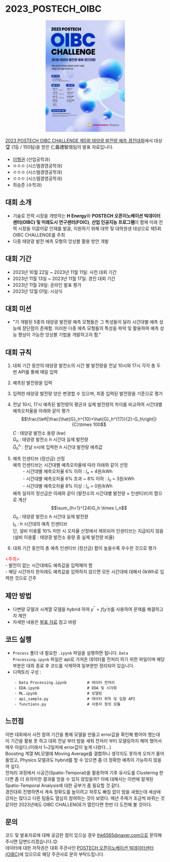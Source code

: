 # 2023_POSTECH_OIBC

<p align='center'>
    <img src='poster.jpeg' width='250' height='350'>
</p>

[2023 POSTECH OIBC CHALLENGE 제5회 태양광 발전량 예측 경진대회](https://o.solarkim.com/cmpt2023)에서 대상:trophy: (1등 / 150팀)을 받은 仁義禮智信팀의 발표 자료입니다.
- [이형권](https://github.com/lhk6565) (산업공학과)
- ㅇㅇㅇ (시스템경영공학과)
- ㅇㅇㅇ (시스템경영공학과)
- ㅇㅇㅇ (시스템경영공학과)
- 최승준 (수학과)

## 대회 소개
- 기술로 전력 시장을 개방하는 **H Energy**와 **POSTECH 오픈이노베이션 빅데이터 센터(OIBC) 및 미래도시 연구센터(FOIC)**, **산업 인공지능 프로그램**이 함께 미래 전력 시장을 이끌어갈 인재를 발굴, 지원하기 위해 대학 및 대학원생 대상으로 제5회 OIBC CHALLENGE를 주최
- 다종 태양광 발전 예측 모형의 앙상블 활용 방안 개발

## 대회 기간
- 2023년 10월 22일 ~ 2023년 11월 11일: 사전 대회 기간
- 2023년 11월 13일 ~ 2023년 11월 17일: 경진 대회 기간
- 2023년 11월 28일: 온라인 발표 평가
- 2023년 12월 01일: 시상식

## 대회 미션
- "기 개발된 5종의 태양광 발전량 예측 모형들은 그 특성들이 달라 시간대별 예측 성능에 장단점이 존재함. 이러한 다종 예측 모형들의 특성을 파악 및 활용하여 예측 성능 향상이 가능한 앙상블 기법을 개발하고자 함."

## 대회 규칙
1. 대회 기간 동안의 태양광 발전소의 시간 별 발전량을 전날 10시와 17시 각각 총 두 번 API를 통해 매일 입력
2. 예측된 발전량을 입력
3. 입력한 태양광 발전량 양은 변경할 수 있으며, 최종 입력된 발전량을 기준으로 평가
4. 전날 10시, 17시 예측된 발전량의 평균과 실제 발전량의 차이를 비교하여 시간대별 예측오차율을 아래와 같이 평가
$$\frac{\left|\frac{\hat{G}_h^{10}+\hat{G}_h^{17}}{2}-G_h\right|}{C}\times 100$$
$C$ : 태양광 발전소 용량 (kw) <br>
$G_h$ : 태양광 발전소 $h$ 시간대 실제 발전량 <br>
$\hat{G}_h^n$ : 전날 $n$시에 입력한 $h$ 시간대 발전량 예측값 <br>

5. 예측 인센티브 (정산금) 산정 <br>
예측 인센티브는 시간대별 예측오차율에 따라 아래와 같이 산정 <br>
&nbsp;&nbsp;&nbsp;&nbsp;&nbsp;&nbsp;&nbsp;&nbsp;\- 시간대별 예측오차율 6% 이하 : $I_n$ = 4원/kWh <br>
&nbsp;&nbsp;&nbsp;&nbsp;&nbsp;&nbsp;&nbsp;&nbsp;\- 시간대별 예측오차율 6% 초과 ~ 8% 이하 : $I_n$ = 3원/kWh <br>
&nbsp;&nbsp;&nbsp;&nbsp;&nbsp;&nbsp;&nbsp;&nbsp;\- 시간대별 예측오차율 8% 이상 : $I_n$ = 0원/kWh <br>
예측 일자의 정산금은 아래와 같이 (발전소의 시간대별 발전량 $\times$ 인센티브)의 합으로 계산
$$\sum_{h=1}^{24}G_h \times I_n$$
$G_h$ : 태양광 발전소 $h$ 시간대 실제 발전량 <br>
$I_h$ : $h$ 시간대의 예측 인센티브 <br>
단, 설비 이용률 10% 미만 시 오차율 산정에서 제외되어 인센티브는 지급되지 않음 <br>
(설비 이용률 : 태양광 발전소 용량 중 실제 발전량 비율)

6. 대회 기간 동안의 총 예측 인센티브 (정산금) 합이 높을수록 우수한 것으로 평가

<span style="color:red"><주의></span> <br>
\- 발전이 없는 시간대에도 예측값을 입력해야 함 <br>
\- 해당 시간까지 한차례도 예측값을 입력하지 않으면 모든 시간대에 대해서 0kWh로 입력한 것으로 간주

## 제안 방법
- 다변량 모델과 시계열 모델을 hybrid 하여 $y^{''} = f(y^{'}t)$를 사용하여 문제를 해결하고자 제안
- 자세한 내용은 [발표 자료](Duck_Curve_한국공학대학교.pdf) 참고 바람

## 코드 실행
- `Process` 폴더 내 필요한 `.ipynb` 파일을 실행하면 됩니다. `Data Processing.ipynb` 파일은 api로 가져온 데이터를 전처리 하기 위한 파일이며 해당 부분은 대회 종료 후 코드를 삭제하여 일부분만 정리되어 있습니다.
- 디렉토리 구성 :
~~~
    - Data Processing.ipynb         # 데이터 전처리
    - EDA.ipynb                     # EDA 및 시각화
    - ML.ipynb                      # 모델링
    - api_sample.py                 # 데이터 취득 및 입찰 API
    - functions.py                  # 사용자 정의 모듈
~~~

## 느낀점
이번 대회에서 사전 참여 기간을 통해 모델을 만들고 error값을 확인해 봤어야 했는데 이 기간을 활용 못 하고 대회 전날 부터 밤을 새워 전처리 부터 모델링까지 해야 했어서 매우 아쉽다.(이래서 1~2일차에 error값이 높게 나왔다...)<br>
Boosting 계열 ML모델에 Moving Average를 결합하니 생각지도 못하게 오차가 줄어 들었고, Physics 모델과도 hybrid를 할 수 있으면 좀 더 정확한 예측이 가능하지 않을까 싶다.<br>
전처리 과정에서 시공간(Spatio-Temporal)을 활용하여 기후 유사도를 Clustering 한다면 좀 더 유의미한 결과를 얻을 수 있지 않았을까? 이에 대해서는 이번에 알게된 Spatio-Temporal Analysis에 대한 공부가 좀 필요할 것 같다.<br>
경진대회 진행하면서 계속 정확도를 높이려고 하루도 빠짐 없이 밤을 새웠는데 세상에 강자는 많다고 다른 팀들도 열심히 참여하는 것이 보였다. 매년 주제가 조금씩 바뀌는 것 같지만 2023년에도 OIBC CHALLENGE가 열린다면 한번 더 도전해 볼 것이다.

## 문의
코드 및 발표자료에 대해 궁금한 점이 있으실 경우 lhk6565@naver.com으로 문의해주시면 답변드리겠습니다.:blush:<br>
데이터에 대한 저작권은 대회 주관사인 [POSTECH 오픈이노베이션 빅데이터센터 (OIBC)](http://oibc.postech.ac.kr/)에 있으므로 해당 주관사로 문의 부탁드립니다.